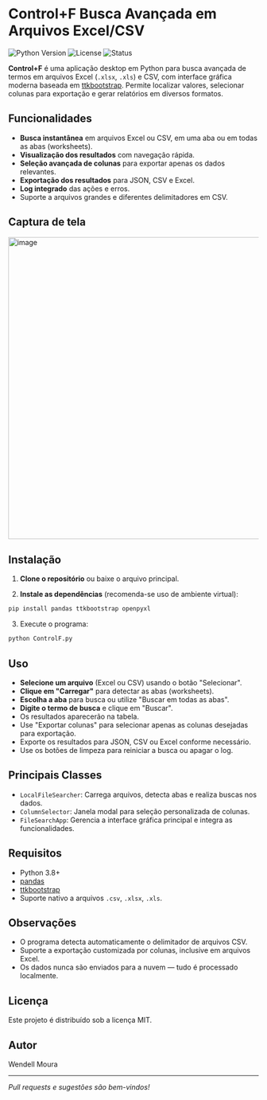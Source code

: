 # Control+F Busca Avançada em Arquivos Excel/CSV
![Python Version](https://img.shields.io/badge/python-3.11%2B-blue)
![License](https://img.shields.io/badge/license-MIT-green)
![Status](https://img.shields.io/badge/status-stable-brightgreen)

**Control+F** é uma aplicação desktop em Python para busca avançada de termos em arquivos Excel (`.xlsx`, `.xls`) e CSV, com interface gráfica moderna baseada em [ttkbootstrap](https://github.com/israel-dryer/ttkbootstrap). Permite localizar valores, selecionar colunas para exportação e gerar relatórios em diversos formatos.

## Funcionalidades

- **Busca instantânea** em arquivos Excel ou CSV, em uma aba ou em todas as abas (worksheets).
- **Visualização dos resultados** com navegação rápida.
- **Seleção avançada de colunas** para exportar apenas os dados relevantes.
- **Exportação dos resultados** para JSON, CSV e Excel.
- **Log integrado** das ações e erros.
- Suporte a arquivos grandes e diferentes delimitadores em CSV.

## Captura de tela
<img width="787" height="607" alt="image" src="https://github.com/user-attachments/assets/38511148-8994-4c49-8480-0bd80f543ba0" />

## Instalação

1. **Clone o repositório** ou baixe o arquivo principal.

2. **Instale as dependências** (recomenda-se uso de ambiente virtual):

```bash
pip install pandas ttkbootstrap openpyxl
```

3. Execute o programa:

```bash
python ControlF.py
```

## Uso

- **Selecione um arquivo** (Excel ou CSV) usando o botão "Selecionar".
- **Clique em "Carregar"** para detectar as abas (worksheets).
- **Escolha a aba** para busca ou utilize "Buscar em todas as abas".
- **Digite o termo de busca** e clique em "Buscar".
- Os resultados aparecerão na tabela.
- Use "Exportar colunas" para selecionar apenas as colunas desejadas para exportação.
- Exporte os resultados para JSON, CSV ou Excel conforme necessário.
- Use os botões de limpeza para reiniciar a busca ou apagar o log.

## Principais Classes

- `LocalFileSearcher`: Carrega arquivos, detecta abas e realiza buscas nos dados.
- `ColumnSelector`: Janela modal para seleção personalizada de colunas.
- `FileSearchApp`: Gerencia a interface gráfica principal e integra as funcionalidades.

## Requisitos

- Python 3.8+
- [pandas](https://pandas.pydata.org/)
- [ttkbootstrap](https://github.com/israel-dryer/ttkbootstrap)
- Suporte nativo a arquivos `.csv`, `.xlsx`, `.xls`.

## Observações

- O programa detecta automaticamente o delimitador de arquivos CSV.
- Suporte a exportação customizada por colunas, inclusive em arquivos Excel.
- Os dados nunca são enviados para a nuvem — tudo é processado localmente.

## Licença

Este projeto é distribuído sob a licença MIT.

## Autor

Wendell Moura

---

*Pull requests e sugestões são bem-vindos!*
